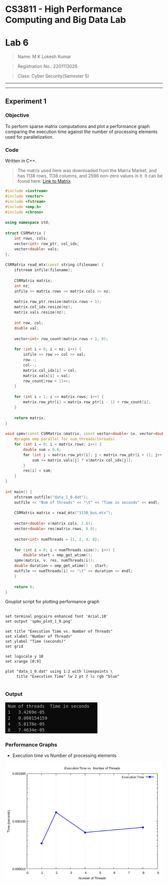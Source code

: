 # CS3811 - High Performance Computing and Big Data Lab

# Lab 6

> Name: M K Lokesh Kumar

> Registration No.: 2201113026

> Class: Cyber Security(Semester 5)

---
---

## Experiment 1

### Objective
To perform sparse matrix computations and plot a performance graph comparing the execution time against the number of processing elements used for parallelization.

### Code

Written in C++.

> The matrix used here was downloaded from the Matrix Market, and has 1138 rows, 1138 columns, and 2596 non-zero values in it. It can be found here: [Link to Matrix](https://sparse.tamu.edu/HB/1138_bus)

```cpp
#include <iostream>
#include <vector>
#include <fstream>
#include <omp.h>
#include <chrono>

using namespace std;

struct CSRMatrix {
    int rows, cols;
    vector<int> row_ptr, col_idx;
    vector<double> vals;
};

CSRMatrix read_mtx(const string &filename) {
    ifstream infile(filename);
    
    CSRMatrix matrix;
    int nz;
    infile >> matrix.rows >> matrix.cols >> nz;

    matrix.row_ptr.resize(matrix.rows + 1);
    matrix.col_idx.resize(nz);
    matrix.vals.resize(nz);

    int row, col;
    double val;

    vector<int> row_count(matrix.rows + 1, 0);

    for (int i = 0; i < nz; i++) {
        infile >> row >> col >> val;
        row--;
        col--;
        matrix.col_idx[i] = col;
        matrix.vals[i] = val;
        row_count[row + 1]++;
    }

    for (int i = 1; i <= matrix.rows; i++) {
        matrix.row_ptr[i] = matrix.row_ptr[i - 1] + row_count[i];
    }

    return matrix;
}

void spmv(const CSRMatrix &matrix, const vector<double> &v, vector<double> &res, int threads) {
    #pragma omp parallel for num_threads(threads)
    for (int i = 0; i < matrix.rows; i++) {
        double sum = 0.0;
        for (int j = matrix.row_ptr[i]; j < matrix.row_ptr[i + 1]; j++) {
            sum += matrix.vals[j] * v[matrix.col_idx[j]];
        }
        res[i] = sum;
    }
}

int main() {
    ofstream outfile("data_1_0.dat");
    outfile << "Num of threads" << "\t" << "Time in seconds" << endl; 

    CSRMatrix matrix = read_mtx("1138_bus.mtx");

    vector<double> v(matrix.cols, 1.0);
    vector<double> res(matrix.rows, 0.0);

    vector<int> numThreads = {1, 2, 4, 8};

    for (int i = 0; i < numThreads.size(); i++) {
        double start = omp_get_wtime();
    spmv(matrix, v, res, numThreads[i]);
    double duration = omp_get_wtime() - start;
    outfile << numThreads[i] << "\t" << duration << endl;
    }

    return 0;
}
```

Gnuplot script for plotting performance graph

```gnuplot

set terminal pngcairo enhanced font 'Arial,10'
set output 'spmv_plot_1_0.png'

set title "Execution Time vs. Number of Threads"
set xlabel "Number of Threads"
set ylabel "Time (seconds)"
set grid

set logscale y 10
set xrange [0:9]

plot "data_1_0.dat" using 1:2 with linespoints \
     title "Execution Time" lw 2 pt 7 lc rgb "blue"


```

### Output 

![alt text](<Screenshot from 2024-09-11 00-17-30.png>)

### Performance Graphs

- Execution time vs Number of processing elements

![alt text](data/spmv_plot_1_0.png)